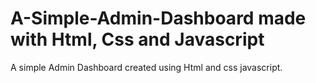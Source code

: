 # A-Simple-Admin-Dashboard made with Html, Css and Javascript

A simple Admin Dashboard created using Html and css javascript.
